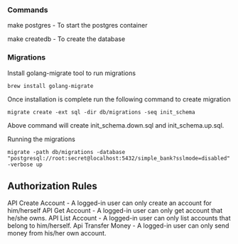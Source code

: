 
### Commands

make postgres - To start the postgres container

make createdb - To create the database

### Migrations

Install golang-migrate tool to run migrations

```
brew install golang-migrate
```

Once installation is complete run the following command to create migration

```
migrate create -ext sql -dir db/migrations -seq init_schema
```

Above command will create init_schema.down.sql and init_schema.up.sql.

Running the migrations

```
migrate -path db/migrations -database "postgresql://root:secret@localhost:5432/simple_bank?sslmode=disabled" -verbose up
```

## Authorization Rules

API Create Account - A logged-in user can only create an account for him/herself
API Get Account - A logged-in user can only get account that he/she owns.
API List Account - A logged-in user can only list accounts that belong to him/herself.
Api Transfer Money - A logged-in user can only send money from his/her own account.